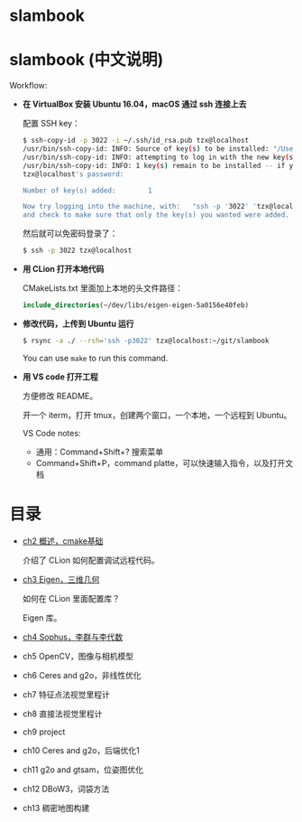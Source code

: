 # slambook
# slambook (中文说明)

Workflow:

-   **在 VirtualBox 安装 Ubuntu 16.04，macOS 通过 ssh 连接上去**

    配置 SSH key：

    ```bash
    $ ssh-copy-id -p 3022 -i ~/.ssh/id_rsa.pub tzx@localhost
    /usr/bin/ssh-copy-id: INFO: Source of key(s) to be installed: "/Users/zxtang/.ssh/id_rsa.pub"
    /usr/bin/ssh-copy-id: INFO: attempting to log in with the new key(s), to filter out any that are already installed
    /usr/bin/ssh-copy-id: INFO: 1 key(s) remain to be installed -- if you are prompted now it is to install the new keys
    tzx@localhost's password:

    Number of key(s) added:        1

    Now try logging into the machine, with:   "ssh -p '3022' 'tzx@localhost'"
    and check to make sure that only the key(s) you wanted were added.
    ```

    然后就可以免密码登录了：

    ```bash
    $ ssh -p 3022 tzx@localhost
    ```

-   **用 CLion 打开本地代码**

    CMakeLists.txt 里面加上本地的头文件路径：

    ```cmake
    include_directories(~/dev/libs/eigen-eigen-5a0156e40feb)
    ```

-   **修改代码，上传到 Ubuntu 运行**

    ```bash
    $ rsync -a ./ --rsh='ssh -p3022' tzx@localhost:~/git/slambook
    ```

    You can use `make` to run this command.

-   **用 VS code 打开工程**

    方便修改 README。

    开一个 iterm，打开 tmux，创建两个窗口，一个本地，一个远程到 Ubuntu。

    VS Code notes:

    -   通用：Command+Shift+? 搜索菜单
    -   Command+Shift+P，command platte，可以快速输入指令，以及打开文档

# 目录

-   [ch2 概述，cmake基础](ch2/README.md)

    介绍了 CLion 如何配置调试远程代码。

-   [ch3 Eigen，三维几何](ch3/README.md)


    如何在 CLion 里面配置库？

    Eigen 库。

-   [ch4 Sophus，李群与李代数](ch4/README.md)

-   ch5 OpenCV，图像与相机模型
-   ch6 Ceres and g2o，非线性优化
-   ch7 特征点法视觉里程计
-   ch8 直接法视觉里程计
-   ch9 project
-   ch10 Ceres and g2o，后端优化1
-   ch11 g2o and gtsam，位姿图优化
-   ch12 DBoW3，词袋方法
-   ch13 稠密地图构建